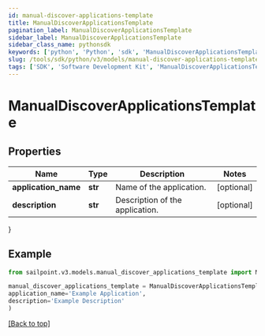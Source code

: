 ```yaml
---
id: manual-discover-applications-template
title: ManualDiscoverApplicationsTemplate
pagination_label: ManualDiscoverApplicationsTemplate
sidebar_label: ManualDiscoverApplicationsTemplate
sidebar_class_name: pythonsdk
keywords: ['python', 'Python', 'sdk', 'ManualDiscoverApplicationsTemplate', 'ManualDiscoverApplicationsTemplate'] 
slug: /tools/sdk/python/v3/models/manual-discover-applications-template
tags: ['SDK', 'Software Development Kit', 'ManualDiscoverApplicationsTemplate', 'ManualDiscoverApplicationsTemplate']
---
```


# ManualDiscoverApplicationsTemplate


## Properties

Name | Type | Description | Notes
------------ | ------------- | ------------- | -------------
**application_name** | **str** | Name of the application. | [optional] 
**description** | **str** | Description of the application. | [optional] 
}

## Example

```python
from sailpoint.v3.models.manual_discover_applications_template import ManualDiscoverApplicationsTemplate

manual_discover_applications_template = ManualDiscoverApplicationsTemplate(
application_name='Example Application',
description='Example Description'
)

```
[[Back to top]](#) 

